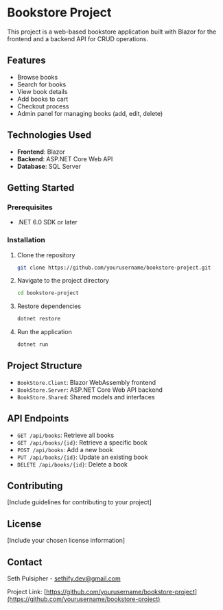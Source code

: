 # Bookstore Project

This project is a web-based bookstore application built with Blazor for the frontend and a backend API for CRUD operations.

## Features

- Browse books
- Search for books
- View book details
- Add books to cart
- Checkout process
- Admin panel for managing books (add, edit, delete)

## Technologies Used

- **Frontend**: Blazor
- **Backend**: ASP.NET Core Web API
- **Database**: SQL Server

## Getting Started

### Prerequisites

- .NET 6.0 SDK or later

### Installation

1. Clone the repository
   ```bash
   git clone https://github.com/yourusername/bookstore-project.git
2. Navigate to the project directory
   ```bash
   cd bookstore-project
3. Restore dependencies
   ```bash
   dotnet restore
4. Run the application
   ```bash
   dotnet run

## Project Structure

- `BookStore.Client`: Blazor WebAssembly frontend
- `BookStore.Server`: ASP.NET Core Web API backend
- `BookStore.Shared`: Shared models and interfaces

## API Endpoints

- `GET /api/books`: Retrieve all books
- `GET /api/books/{id}`: Retrieve a specific book
- `POST /api/books`: Add a new book
- `PUT /api/books/{id}`: Update an existing book
- `DELETE /api/books/{id}`: Delete a book

## Contributing

[Include guidelines for contributing to your project]

## License

[Include your chosen license information]

## Contact

Seth Pulsipher - sethify.dev@gmail.com

Project Link: [https://github.com/yourusername/bookstore-project](https://github.com/yourusername/bookstore-project)
